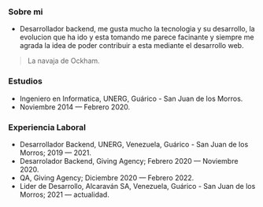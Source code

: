 ### Sobre mi
- Desarrollador backend, me gusta mucho la tecnologia y su desarrollo, la evolucion que ha ido y esta tomando me parece facinante y siempre me agrada la idea de poder contribuir a esta mediante el desarrollo web.
> La navaja de Ockham.

### Estudios
- Ingeniero en Informatica, UNERG, Guárico - San Juan de los Morros.
- Noviembre 2014 — Febrero 2020.

### Experiencia Laboral
- Desarrollador Backend, UNERG, Venezuela, Guárico - San Juan de los Morros; 2019 — 2021.
- Desarrolador Backend, Giving Agency; Febrero 2020 — Noviembre 2020.
- QA, Giving Agency; Diciembre 2020 — Febrero 2022.
- Lider de Desarrollo, Alcaraván SA, Venezuela, Guárico - San Juan de los Morros; 2021 — actualidad.
